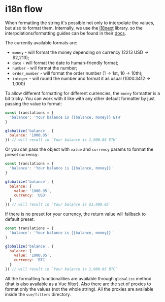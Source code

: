 # i18n flow

When formatting the string it's possible not only to interpolate the values, 
but also to format them. Internally, we use the [i18next][i18next] library. 
so the interpolations/formatting guides can be found in their [docs][i18next].

The currently available formats are:  
* `money` - will format the money depending on currency (2213 USD -> $2,213);
* `date` - will format the date to human-friendly format;
* `number` - will format the number;
* `order_number` - will format the order number (1 -> 1st, 10 -> 10th);
* `integer` - will round the number and format it as usual (1000.3412 -> 1,000)

To allow different formatting for different currencies, the `money` formatter is
a bit tricky. You can work with it like with any other default formatter by just
passing the value to format:

```javascript
const translations = {
  'balance': 'Your balance is {{balance, money}} ETH'
}

globalize('balance', {
  balance: '1000.05'
}) // will result in `Your balance is 1,000.05 ETH`
```

Or you can pass the object with `value` and `currency` params to format the
preset currency:

```javascript
const translations = {
  'balance': 'Your balance is {{balance, money}}'
}

globalize('balance', {
  balance: {
    value: '1000.05',
    currency: 'USD'
  }
}) // will result in `Your balance is $1,000.05`
```

If there is no preset for your currency, the return value will fallback to
default preset:

```javascript
const translations = {
  'balance': 'Your balance is {{balance, money}}'
}

globalize('balance', {
  balance: {
    value: '1000.05',
    currency: 'BTC'
  }
}) // will result in `Your balance is 1,000.05 BTC`
```

All the formatting functionalities are available through `globalize` method 
(that is also available as a Vue filter). Also there are the set of proxies to 
format only the values (not the whole string). All the proxies are available 
inside
the `vue/filters` directory.


[i18next]: https://i18next.com
